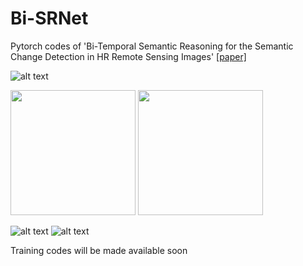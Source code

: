 # Bi-SRNet
Pytorch codes of 'Bi-Temporal Semantic Reasoning for the Semantic Change Detection in HR Remote Sensing Images' [[paper]](https://arxiv.org/abs/2108.06103)

![alt text](https://github.com/ggsDing/Bi-SRNet/blob/main/FlowChart.png)

<img src="https://github.com/ggsDing/Bi-SRNet/blob/main/SR.png" height="200"> <img src="https://github.com/ggsDing/Bi-SRNet/blob/main/BiSR.png" height="200">

![alt text](https://github.com/ggsDing/Bi-SRNet/blob/main/SCLoss.png)
![alt text](https://github.com/ggsDing/Bi-SRNet/blob/main/Loss_forward.png)

Training codes will be made available soon
